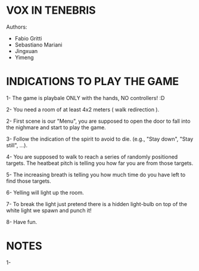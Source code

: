 

VOX IN TENEBRIS
===============

Authors: 

- Fabio Gritti
- Sebastiano Mariani 
- Jingxuan 
- Yimeng 


INDICATIONS TO PLAY THE GAME 
===========================

1- The game is playbale ONLY with the hands, NO controllers! :D 

2- You need a room of at least 4x2 meters ( walk redirection ).

2- First scene is our "Menu", you are supposed to open the door to 
   fall into the nighmare and start to play the game.
   
3- Follow the indication of the spirit to avoid to die. (e.g., "Stay down", "Stay still", ...).

4- You are supposed to walk to reach a series of randomly positioned targets.
   The heatbeat pitch is telling you how far you are from those targets.

5- The increasing breath is telling you how much time do you have left 
   to find those targets.   
   
6- Yelling will light up the room.

7- To break the light just pretend there is a hidden light-bulb on top 
   of the white light we spawn and punch it! 
   
8- Have fun. 


NOTES
=====

1- 
